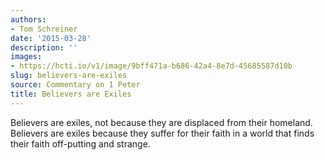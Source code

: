 ```yaml
---
authors:
- Tom Schreiner
date: '2015-03-28'
description: ''
images:
- https://hcti.io/v1/image/9bff471a-b686-42a4-8e7d-45685587d10b
slug: believers-are-exiles
source: Commentary on 1 Peter
title: Believers are Exiles
---
```


Believers are exiles, not because they are displaced from their homeland. Believers are exiles because they suffer for their faith in a world that finds their faith off-putting and strange.
